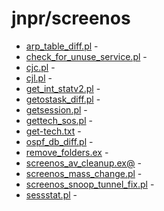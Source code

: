 jnpr/screenos
=============

* [arp_table_diff.pl](arp_table_diff.pl) -
* [check_for_unuse_service.pl](check_for_unuse_service.pl) -
* [cjc.pl](cjc.pl) -
* [cjl.pl](cjl.pl) -
* [get_int_statv2.pl](get_int_statv2.pl) -
* [getostask_diff.pl](getostask_diff.pl) -
* [getsession.pl](getsession.pl) -
* [gettech_sos.pl](gettech_sos.pl) -
* [get-tech.txt](get-tech.txt) -
* [ospf_db_diff.pl](ospf_db_diff.pl) -
* [remove_folders.ex](../../expect/remove_folders.ex) -
* [screenos_av_cleanup.ex@](../../expect/screenos_av_cleanup.ex) -
* [screenos_mass_change.pl](screenos_mass_change.pl) -
* [screenos_snoop_tunnel_fix.pl](screenos_snoop_tunnel_fix.pl) -
* [sessstat.pl](sessstat.pl) -
